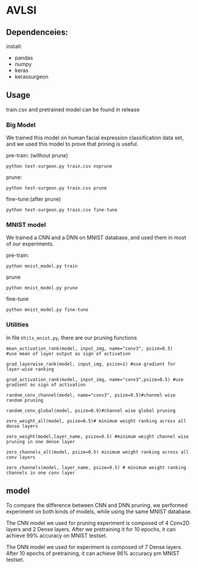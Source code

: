 # AVLSI

## Dependenceies:

install:

- pandas
- numpy
- keras
- kerassurgeon

## Usage

train.csv and pretrained model can be found in release

### Big Model
We trained this model on human facial expression classification data set, and we used this model to prove that prining is useful.

pre-train: (without prune)
```
python test-surgeon.py train.csv noprune
```
prune: 
```
python test-surgeon.py train.csv prune
```
fine-tune:(after prune)
```
python test-surgeon.py train.csv fine-tune
```
### MNIST model
We trained a CNN and a DNN on MNIST database, and used them in most of our experiments.

pre-train:
```
python mnist_model.py train
```
prune
```
python mnist_model.py prune
```
fine-tune
```
python mnist_model.py fine-tune
```
### Utilities
In file `Utils_mnist.py`, there are our pruning functions
```
mean_activation_rank(model, input_img, name="conv3", psize=0.5) 
#use mean of layer output as sign of activation

grad_layerwise_rank(model, input_img, psize=1) #use gradient for layer-wise ranking 

grad_activation_rank(model, input_img, name="conv3",psize=0.5) #use gradient as sign of activation
    
random_conv_channel(model, name="conv3", psize=0.5)#channel wise random pruning 

random_conv_global(model, psize=0.9)#channel wise global pruning 

zero_weight_all(model, psize=0.5)# minimum weight ranking across all dense layers 

zero_weight(model,layer_name, psize=0.5) #minimum weight channel wise pruning in one dense layer

zero_channels_all(model, psize=0.5) minimum weight ranking across all conv layers 

zero_channels(model, layer_name, psize=0.5) # minimum weight ranking channels in one conv layer
```

## model
To compare the difference between CNN and DNN pruning, we performed experiment on both kinds of models, while using the same MNIST database. 

The CNN model we used for pruning experiment is composed of 4 Conv2D layers and 2 Dense layers. After we pretraining it for 10 epochs, it can achieve 99% accuracy on MNIST testset.

The DNN model we used for experiment is composed of 7 Dense layers. After 10 epochs of pretraining, it can achieve 96% accuracy pm MNIST testset.

